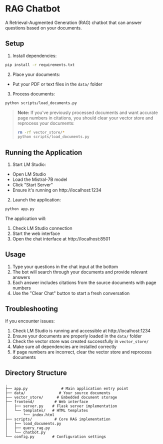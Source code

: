 # RAG Chatbot

A Retrieval-Augmented Generation (RAG) chatbot that can answer questions based on your documents.

## Setup

1. Install dependencies:
```bash
pip install -r requirements.txt
```

2. Place your documents:
- Put your PDF or text files in the `data/` folder

3. Process documents:
```bash
python scripts/load_documents.py
```

> **Note:** If you've previously processed documents and want accurate page numbers in citations, 
> you should clear your vector store and reprocess your documents:
> ```bash
> rm -rf vector_store/*
> python scripts/load_documents.py
> ```

## Running the Application

1. Start LM Studio:
- Open LM Studio
- Load the Mistral-7B model
- Click "Start Server"
- Ensure it's running on http://localhost:1234

2. Launch the application:
```bash
python app.py
```

The application will:
1. Check LM Studio connection
2. Start the web interface
3. Open the chat interface at http://localhost:8501

## Usage

1. Type your questions in the chat input at the bottom
2. The bot will search through your documents and provide relevant answers
3. Each answer includes citations from the source documents with page numbers
4. Use the "Clear Chat" button to start a fresh conversation

## Troubleshooting

If you encounter issues:

1. Check LM Studio is running and accessible at http://localhost:1234
2. Ensure your documents are properly loaded in the `data/` folder
3. Check the vector store was created successfully in `vector_store/`
4. Make sure all dependencies are installed correctly
5. If page numbers are incorrect, clear the vector store and reprocess documents

## Directory Structure

```
.
├── app.py               # Main application entry point
├── data/               # Your source documents
├── vector_store/      # Embedded document storage
├── frontend/         # Web interface
│   ├── server.py    # Flask server implementation
│   └── templates/   # HTML templates
│       └── index.html
├── scripts/          # Core RAG implementation
│   ├── load_documents.py
│   ├── query_rag.py
│   └── chatbot.py
└── config.py        # Configuration settings
```